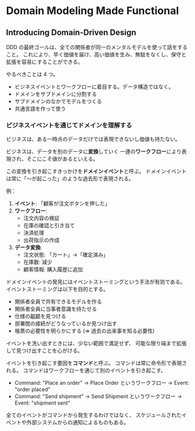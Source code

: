 # Domain Modeling Made Functional

## Introducing Domain-Driven Design

DDD の最終ゴールは、全ての関係者が同一のメンタルモデルを使って話をすること。
これにより、早く価値を届け、高い価値を生み、無駄をなくし、保守と拡張を容易にすることができる。

やるべきことは 4 つ。

- ビジネスイベントとワークフローに着目する。データ構造ではなく。
- ドメインをサブドメインに分割する
- サブドメインのなかでモデルをつくる
- 共通言語を作って使う

### ビジネスイベントを通じてドメインを理解する

ビジネスは、ある一時点のデータだけでは表現できないし価値も持たない。

ビジネスは、データを別のデータに**変換**していく
一連の**ワークフロー**により表現され、そこにこそ値があるといえる。

この変換を引き起こすきっかけを**ドメインイベント**と呼ぶ。
ドメインイベントは常に「〜が起こった」のような過去形で表現される。

例：

1. **イベント**: 「顧客が注文ボタンを押した」
2. **ワークフロー**:
   - 注文内容の検証
   - 在庫の確認と引き当て
   - 決済処理
   - 出荷指示の作成
3. **データ変換**:
   - 注文状態: 「カート」→「確定済み」
   - 在庫数: 減少
   - 顧客情報: 購入履歴に追加

ドメインイベントの発見にはイベントストーミングという手法が有効である。
イベントストーミングは以下を目的とする。

- 関係者全員で共有できるモデルを作る
- 関係者全員に当事者意識を持たせる
- 仕様の齟齬を見つける
- 部署間の接続がどうなっているか見つけ出す
- 帳票の必要性を明らかにする (=> 過去の出来事を知る必要性)

イベントを洗い出すときには、少ない範囲で満足せず、
可能な限り端まで拡張して見つけ出すことを心がける。

イベントを引き起こす要因を**コマンド**と呼ぶ。
コマンドは常に命令形で表現される。
コマンドはワークフローを通じて別のイベントを引き起こす。

- Command: "Place an order" -> Place Order というワークフロー -> Event: "order placed"
- Command: "Send shipment" -> Send Shipment というワークフロー -> Event: "shipment sent"

全てのイベントがコマンドから発生するわけではなく、
スケジュールされたイベントや外部システムからの通知によるものもある。
